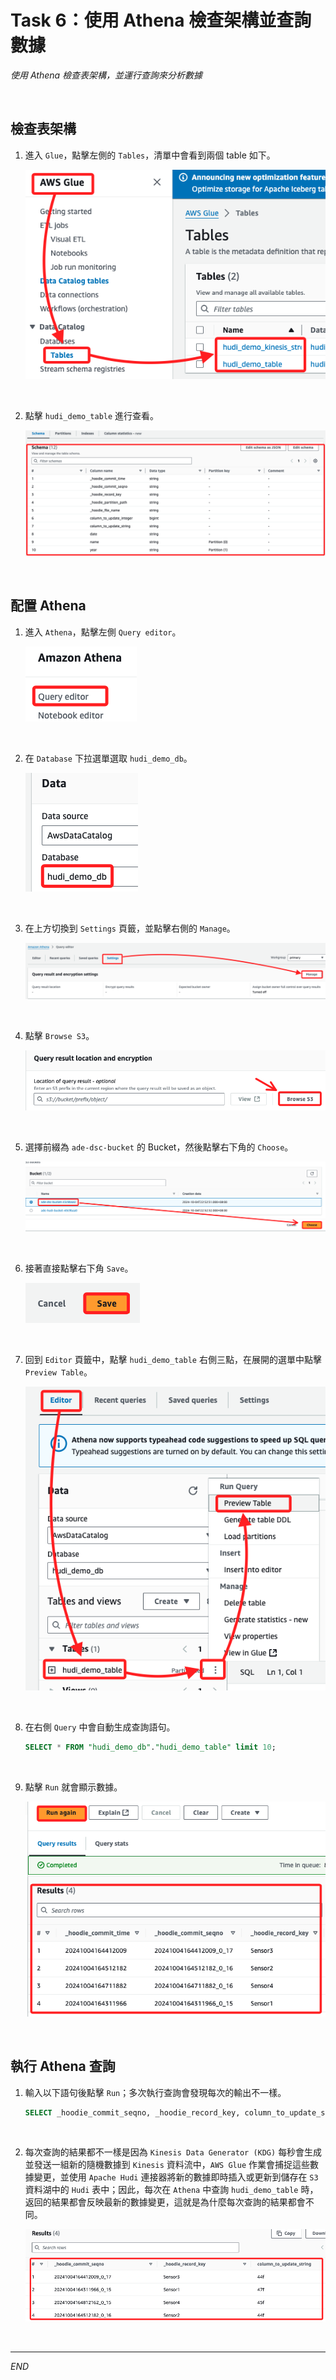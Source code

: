 # Task 6：使用 Athena 檢查架構並查詢數據

_使用 Athena 檢查表架構，並運行查詢來分析數據_

<br>

## 檢查表架構

1. 進入 `Glue`，點擊左側的 `Tables`，清單中會看到兩個 table 如下。

    ![](images/img_44.png)

<br>

2. 點擊 `hudi_demo_table` 進行查看。

    ![](images/img_45.png)

<br>

## 配置 Athena

1. 進入 `Athena`，點擊左側 `Query editor`。

    ![](images/img_46.png)

<br>

2. 在 `Database` 下拉選單選取 `hudi_demo_db`。

    ![](images/img_47.png)

<br>

3. 在上方切換到 `Settings` 頁籤，並點擊右側的 `Manage`。

    ![](images/img_48.png)

<br>

4. 點擊 `Browse S3`。

    ![](images/img_49.png)

<br>

5. 選擇前綴為 `ade-dsc-bucket` 的 Bucket，然後點擊右下角的 `Choose`。

    ![](images/img_50.png)

<br>

6. 接著直接點擊右下角 `Save`。

    ![](images/img_51.png)

<br>

7. 回到 `Editor` 頁籤中，點擊 `hudi_demo_table` 右側三點，在展開的選單中點擊 `Preview Table`。

    ![](images/img_52.png)

<br>

8. 在右側 `Query` 中會自動生成查詢語句。

    ```sql
    SELECT * FROM "hudi_demo_db"."hudi_demo_table" limit 10;
    ```

<br>

9. 點擊 `Run` 就會顯示數據。

    ![](images/img_53.png)

<br>

## 執行 Athena 查詢

1. 輸入以下語句後點擊 `Run`；多次執行查詢會發現每次的輸出不一樣。

    ```sql
    SELECT _hoodie_commit_seqno, _hoodie_record_key, column_to_update_string FROM "hudi_demo_table"
    ```

<br>

2. 每次查詢的結果都不一樣是因為 `Kinesis Data Generator (KDG)` 每秒會生成並發送一組新的隨機數據到 `Kinesis` 資料流中，`AWS Glue` 作業會捕捉這些數據變更，並使用 `Apache Hudi` 連接器將新的數據即時插入或更新到儲存在 `S3` 資料湖中的 `Hudi` 表中；因此，每次在 `Athena` 中查詢 `hudi_demo_table` 時，返回的結果都會反映最新的數據變更，這就是為什麼每次查詢的結果都會不同。

    ![](images/img_54.png)

<br>

___

_END_